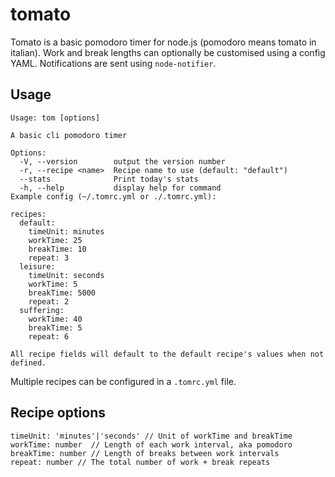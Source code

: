 tomato
======

Tomato is a basic pomodoro timer for node.js (pomodoro means tomato in italian). Work and break lengths can optionally be customised using a config YAML. Notifications are sent using `node-notifier`.

Usage
-----
    Usage: tom [options]

    A basic cli pomodoro timer

    Options:
      -V, --version        output the version number
      -r, --recipe <name>  Recipe name to use (default: "default")
      --stats              Print today's stats
      -h, --help           display help for command
    Example config (~/.tomrc.yml or ./.tomrc.yml):

    recipes:
      default:
        timeUnit: minutes
        workTime: 25
        breakTime: 10
        repeat: 3
      leisure: 
        timeUnit: seconds
        workTime: 5
        breakTime: 5000
        repeat: 2
      suffering:
        workTime: 40
        breakTime: 5
        repeat: 6

    All recipe fields will default to the default recipe's values when not
    defined.

Multiple recipes can be configured in a `.tomrc.yml` file.

Recipe options
--------------

    timeUnit: 'minutes'|'seconds' // Unit of workTime and breakTime
    workTime: number  // Length of each work interval, aka pomodoro
    breakTime: number // Length of breaks between work intervals
    repeat: number // The total number of work + break repeats

